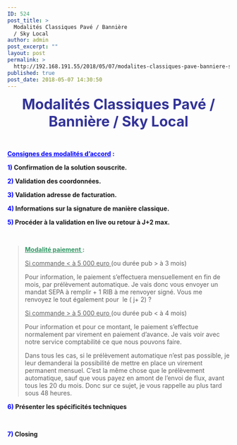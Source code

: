 ```yaml
---
ID: 524
post_title: >
  Modalités Classiques Pavé / Bannière
  / Sky Local
author: admin
post_excerpt: ""
layout: post
permalink: >
  http://192.168.191.55/2018/05/07/modalites-classiques-pave-banniere-sky-local/
published: true
post_date: 2018-05-07 14:30:50
---
```

<p style="text-align: center;"><span style="font-size: 24pt; color: #333399;"><b>Modalités Classiques Pavé / Bannière / Sky Local</b></span></p>
&nbsp;

<span style="color: #0000ff;"><u><b>Consignes des modalités d’accord</b></u><b> :</b></span>

<span style="color: #0000ff;"><b>1) </b></span><b>Confirmation de la solution souscrite.</b>

<span style="color: #0000ff;"><b>2) </b></span><b>Validation des coordonnées.</b>

<span style="color: #0000ff;"><b>3) </b></span><b>Validation adresse de facturation.</b>

<b><span style="color: #0000ff;">4)</span> </b><b>Informations sur la signature de manière classique.</b>

<span style="color: #0000ff;"><b>5) </b></span><b>Procéder à la validation en live ou retour à J+2 max.</b>

&nbsp;
<blockquote><span style="color: #339966;"><u><b>Modalité paiement </b></u><b>:</b></span>

<u>Si commande &lt; à 5 000 euro </u>(ou durée pub &gt; à 3 mois)

Pour information, le paiement s’effectuera mensuellement en fin de mois, par prélèvement automatique. Je vais donc vous envoyer un mandat SEPA à remplir + 1 RIB à me renvoyer signé. Vous me renvoyez le tout également pour  le ( j+ 2) ?

<u>Si commande &gt; à 5 000 euro </u>(ou durée pub &lt; à 4 mois)

Pour information et pour ce montant, le paiement s’effectue normalement par virement en paiement d’avance. Je vais voir avec notre service comptabilité ce que nous pouvons faire.

Dans tous les cas, si le prélèvement automatique n’est pas possible, je leur demanderai la possibilité de mettre en place un virement permanent mensuel. C’est la même chose que le prélèvement automatique, sauf que vous payez en amont de l’envoi de flux, avant tous les 20 du mois. Donc sur ce sujet, je vous rappelle au plus tard sous 48 heures.</blockquote>
<b><span style="color: #0000ff;">6)</span> </b><b>Présenter les spécificités techniques</b>

&nbsp;

<b><span style="color: #0000ff;">7)</span> </b><b>Closing</b>